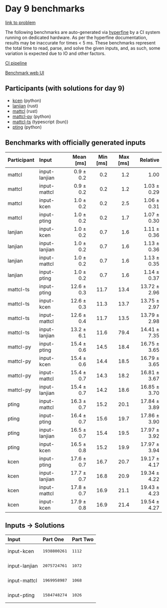 # Day 9 benchmarks

[link to problem](https://adventofcode.com/2023/day/9)

The following benchmarks are auto-generated via
[hyperfine](https://github.com/sharkdp/hyperfine) by a CI system running on
dedicated hardware. As per the hyperfine documentation, results may be
inaccurate for times < 5 ms. These benchmarks represent the total time to read,
parse, and solve the given inputs, and, as such, some variation is expected due
to IO and other factors.

[CI pipeline](http://ci.papercode.net:8080/teams/main/pipelines/aoc2023)

[Benchmark web UI](https://aoc.ancalagon.black)


## Participants (with solutions for day 9)

- [kcen](https://github.com/kcen/aoc2023) (python)
- [lanjian](https://github.com/lanjian/aoc-2023) (rust)
- [mattcl](https://github.com/mattcl/aoc2023) (rust)
- [mattcl-py](https://github.com/mattcl/aoc2023-py) (python)
- [mattcl-ts](https://github.com/mattcl/aoc2023-js) (typescript (bun))
- [pting](https://github.com/pting/aoc2023) (python)


## Benchmarks with officially generated inputs

| Participant | Input | Mean [ms] | Min [ms] | Max [ms] | Relative |
|:---|:---|---:|---:|---:|---:|
| mattcl | input-lanjian | 0.9 ± 0.2 | 0.2 | 1.2 | 1.00 |
| mattcl | input-mattcl | 0.9 ± 0.2 | 0.2 | 1.2 | 1.03 ± 0.29 |
| mattcl | input-kcen | 1.0 ± 0.2 | 0.2 | 2.5 | 1.06 ± 0.31 |
| mattcl | input-pting | 1.0 ± 0.2 | 0.2 | 1.7 | 1.07 ± 0.30 |
| lanjian | input-kcen | 1.0 ± 0.2 | 0.7 | 1.6 | 1.11 ± 0.36 |
| lanjian | input-lanjian | 1.0 ± 0.2 | 0.7 | 1.6 | 1.13 ± 0.36 |
| lanjian | input-mattcl | 1.0 ± 0.2 | 0.7 | 1.6 | 1.13 ± 0.35 |
| lanjian | input-pting | 1.0 ± 0.2 | 0.7 | 1.6 | 1.14 ± 0.37 |
| mattcl-ts | input-pting | 12.6 ± 0.3 | 11.7 | 13.4 | 13.72 ± 2.96 |
| mattcl-ts | input-kcen | 12.6 ± 0.3 | 11.3 | 13.7 | 13.75 ± 2.97 |
| mattcl-ts | input-mattcl | 12.6 ± 0.4 | 11.7 | 13.5 | 13.79 ± 2.98 |
| mattcl-ts | input-lanjian | 13.2 ± 6.1 | 11.6 | 79.4 | 14.41 ± 7.35 |
| mattcl-py | input-pting | 15.4 ± 0.6 | 14.5 | 18.4 | 16.75 ± 3.65 |
| mattcl-py | input-kcen | 15.4 ± 0.6 | 14.4 | 18.5 | 16.79 ± 3.65 |
| mattcl-py | input-mattcl | 15.4 ± 0.7 | 14.3 | 18.2 | 16.81 ± 3.67 |
| mattcl-py | input-lanjian | 15.4 ± 0.7 | 14.2 | 18.6 | 16.85 ± 3.70 |
| pting | input-mattcl | 16.3 ± 0.7 | 15.2 | 20.1 | 17.84 ± 3.89 |
| pting | input-pting | 16.4 ± 0.7 | 15.6 | 19.7 | 17.86 ± 3.90 |
| pting | input-lanjian | 16.5 ± 0.7 | 15.4 | 19.5 | 17.97 ± 3.92 |
| pting | input-kcen | 16.5 ± 0.8 | 15.2 | 19.9 | 17.97 ± 3.94 |
| kcen | input-pting | 17.6 ± 0.7 | 16.7 | 20.7 | 19.17 ± 4.17 |
| kcen | input-lanjian | 17.7 ± 0.7 | 16.8 | 20.9 | 19.34 ± 4.22 |
| kcen | input-mattcl | 17.8 ± 0.7 | 16.9 | 21.1 | 19.43 ± 4.23 |
| kcen | input-kcen | 17.9 ± 0.8 | 16.9 | 21.4 | 19.54 ± 4.27 |


## Inputs -> Solutions

| Input | Part One | Part Two |
|:---|:---|:---|
|input-kcen|<pre>1938800261</pre>|<pre>1112</pre>|
|input-lanjian|<pre>2075724761</pre>|<pre>1072</pre>|
|input-mattcl|<pre>1969958987</pre>|<pre>1068</pre>|
|input-pting|<pre>1584748274</pre>|<pre>1026</pre>|